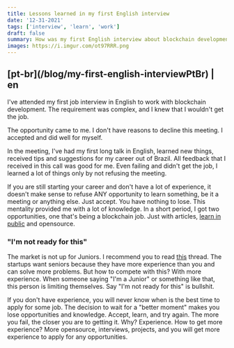 ```yaml
---
title: Lessons learned in my first English interview
date: '12-31-2021'
tags: ['interview', 'learn', 'work']
draft: false
summary: How was my first English interview about blockchain development work
images: https://i.imgur.com/ot97RRR.png
---
```


<h2>[pt-br](/blog/my-first-english-interviewPtBr) | en</h2>

I've attended my first job interview in English to work with blockchain development. The requirement was complex, and I knew that I wouldn't get the job.

The opportunity came to me. I don't have reasons to decline this meeting. I accepted and did well for myself.

In the meeting, I've had my first long talk in English, learned new things, received tips and suggestions for my career out of Brazil. All feedback that I received in this call was good for me. Even failing and didn't get the job, I learned a lot of things only by not refusing the meeting.

If you are still starting your career and don't have a lot of experience, it doesn't make sense to refuse ANY opportunity to learn something, be it a meeting or anything else. Just accept. You have nothing to lose. This mentality provided me with a lot of knowledge. In a short period, I got two opportunities, one that's being a blockchain job. Just with articles, [learn in public](https://www.swyx.io/learn-in-public/) and opensource.

### "I'm not ready for this"

The market is not up for Juniors. I recommend you to read [this](https://twitter.com/GergelyOrosz/status/1476856174230315025) thread. The startups want seniors because they have more experience than you and can solve more problems. But how to compete with this? With more experience. When someone saying "I'm a Junior" or something like that, this person is limiting themselves. Say "I'm not ready for this" is bullshit.

If you don't have experience, you will never know when is the best time to apply for some job. The decision to wait for a "better moment" makes you lose opportunities and knowledge. Accept, learn, and try again. The more you fail, the closer you are to getting it. Why? Experience. How to get more experience? More opensource, interviews, projects, and you will get more experience to apply for any opportunities.
